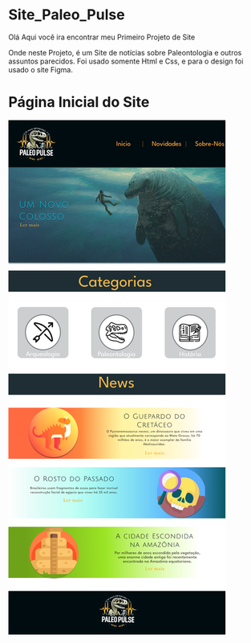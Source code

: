 # Site_Paleo_Pulse
Olá
Aqui você ira encontrar meu Primeiro Projeto de Site 

Onde neste Projeto, é um Site de notícias sobre Paleontologia e outros assuntos parecidos.
Foi usado somente Html e Css, e para o design foi usado o site Figma.

# Página Inicial do Site

<img src="Imagens_Git/PaleoPulse.png">
